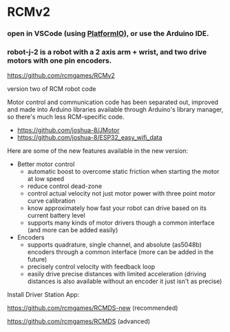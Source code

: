# RCMv2

### open in VSCode (using [PlatformIO](https://platformio.org/platformio-ide)), or use the Arduino IDE.

### robot-j-2 is a robot with a 2 axis arm + wrist, and two drive motors with one pin encoders.

https://github.com/rcmgames/RCMv2

version two of RCM robot code

Motor control and communication code has been separated out, improved and made into Arduino libraries available through Arduino's library manager, so there's much less RCM-specific code.
 - https://github.com/joshua-8/JMotor
 - https://github.com/joshua-8/ESP32_easy_wifi_data

Here are some of the new features available in the new version:
 - Better motor control
   - automatic boost to overcome static friction when starting the motor at low speed
   - reduce control dead-zone
   - control actual velocity not just motor power with three point motor curve calibration
   - know approximately how fast your robot can drive based on its current battery level
   - supports many kinds of motor drivers though a common interface (and more can be added easily)
 - Encoders
   - supports quadrature, single channel, and absolute (as5048b) encoders through a common interface (more can be added in the future)
   - precisely control velocity with feedback loop
   - easily drive precise distances with limited acceleration (driving distances is also available without an encoder it just isn't as precise)

Install Driver Station App:

https://github.com/rcmgames/RCMDS-new (recommended)

https://github.com/rcmgames/RCMDS (advanced)
